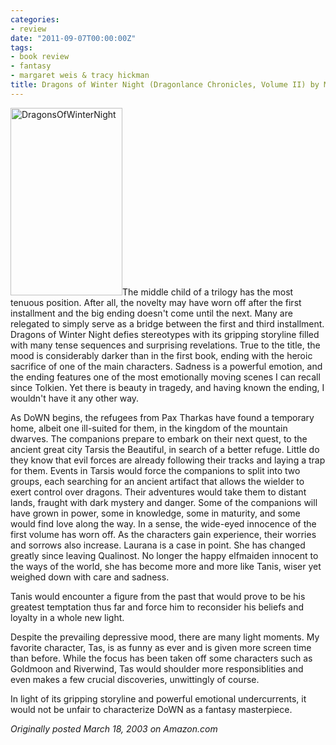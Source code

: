 ```yaml
---
categories:
- review
date: "2011-09-07T00:00:00Z"
tags:
- book review
- fantasy
- margaret weis & tracy hickman
title: Dragons of Winter Night (Dragonlance Chronicles, Volume II) by Margaret Weis & Tracy Hickman
---
```

<img class="pull-left" title="DragonsOfWinterNight" src="http://yentran.isamonkey.org/gallery/images/dragonsofwinternight-179x300.jpg" width="179" height="300" />The middle child of a trilogy has the most tenuous position. After all, the novelty may have worn off after the first installment and the big ending doesn't come until the next. Many are relegated to simply serve as a bridge between the first and third installment. Dragons of Winter Night defies stereotypes with its gripping storyline filled with many tense sequences and surprising revelations. True to the title, the mood is considerably darker than in the first book, ending with the heroic sacrifice of one of the main characters. Sadness is a powerful emotion, and the ending features one of the most emotionally moving scenes I can recall since Tolkien. Yet there is beauty in tragedy, and having known the ending, I wouldn't have it any other way.

As DoWN begins, the refugees from Pax Tharkas have found a temporary home, albeit one ill-suited for them, in the kingdom of the mountain dwarves. The companions prepare to embark on their next quest, to the ancient great city Tarsis the Beautiful, in search of a better refuge. Little do they know that evil forces are already following their tracks and laying a trap for them. Events in Tarsis would force the companions to split into two groups, each searching for an ancient artifact that allows the wielder to exert control over dragons. Their adventures would take them to distant lands, fraught with dark mystery and danger. Some of the companions will have grown in power, some in knowledge, some in maturity, and some would find love along the way. In a sense, the wide-eyed innocence of the first volume has worn off. As the characters gain experience, their worries and sorrows also increase. Laurana is a case in point. She has changed greatly since leaving Qualinost. No longer the happy elfmaiden innocent to the ways of the world, she has become more and more like Tanis, wiser yet weighed down with care and sadness.

Tanis would encounter a figure from the past that would prove to be his greatest temptation thus far and force him to reconsider his beliefs and loyalty in a whole new light.

Despite the prevailing depressive mood, there are many light moments. My favorite character, Tas, is as funny as ever and is given more screen time than before. While the focus has been taken off some characters such as Goldmoon and Riverwind, Tas would shoulder more responsiblities and even makes a few crucial discoveries, unwittingly of course.

In light of its gripping storyline and powerful emotional undercurrents, it would not be unfair to characterize DoWN as a fantasy masterpiece.

*Originally posted March 18, 2003 on Amazon.com*
